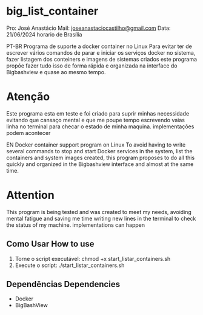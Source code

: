 # big_list_container

Pro: José Anastácio
Mail: joseanastaciocastilho@gmail.com
Data: 21/06/2024 horario de Brasília

PT-BR
Programa de suporte a docker container no Linux
Para evitar ter de escrever vários comandos de parar e iniciar os serviços docker no sistema, fazer  listagem dos conteiners e imagens de sistemas criados este programa propõe  fazer tudo isso de forma rápida e organizada na interface do Bigbashview e quase ao mesmo tempo.
# Atenção
Este programa esta em teste e foi criado para suprir minhas necessidade evitando que cansaço mental e que me poupe tempo escrevendo vaias linha no terminal para checar o estado de minha maquina. implementações podem acontecer


EN
Docker container support program on Linux
To avoid having to write several commands to stop and start Docker services in the system, list the containers and system images created, this program proposes to do all this quickly and organized in the Bigbashview interface and almost at the same time.
# Attention
This program is being tested and was created to meet my needs, avoiding mental fatigue and saving me time writing new lines in the terminal to check the status of my machine. implementations can happen


## Como Usar  How to use
1. Torne o script executável:
    chmod +x start_listar_containers.sh
2. Execute o script:
    ./start_listar_containers.sh
    
## Dependências  Dependencies
- Docker
- BigBashView

